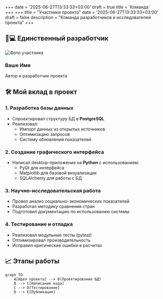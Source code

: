+++
date = '2025-06-27T13:33:33+03:00'
draft = true
title = 'Команда'
+++
+++
title = "Участники проекта"
date = '2025-06-27T13:33:33+03:00'
draft = false
description = "Команда разработчиков и исследователей проекта"
+++

## 🧑💻 Единственный разработчик

<div class="team-member">
  <img src="/images/avatar.jpg" alt="Фото участника" class="avatar">
  <div class="member-info">
    <h3>Ваше Имя</h3>
    <p class="role">Автор и разработчик проекта</p>
    <div class="social-links">
      <a href="https://github.com/yourprofile" target="_blank"><i class="fab fa-github"></i></a>
      <a href="mailto:your@email.com"><i class="fas fa-envelope"></i></a>
    </div>
  </div>
</div>

## 🛠 Мой вклад в проект

### 1. Разработка базы данных
- Спроектировал структуру БД в **PostgreSQL**
- Реализовал:
  - Импорт данных из открытых источников
  - Оптимизацию запросов
  - Систему обновления показателей

### 2. Создание графического интерфейса
- Написал desktop-приложение на **Python** с использованием:
  - PyQt для интерфейса
  - Matplotlib для базовой визуализации
  - SQLAlchemy для работы с БД

### 3. Научно-исследовательская работа
- Провел анализ социально-экономических показателей
- Разработал методику сравнения стран
- Подготовил документацию по использованию системы

### 4. Тестирование и отладка
- Реализовал модульные тесты (pytest)
- Оптимизировал производительность
- Исправил критические ошибки в расчетах

## 📈 Этапы работы

```mermaid
graph TD
    A[Идея проекта] --> B(Проектирование БД)
    B --> C[Написание кода]
    C --> D[Тестирование]
    D --> E[Публикация]